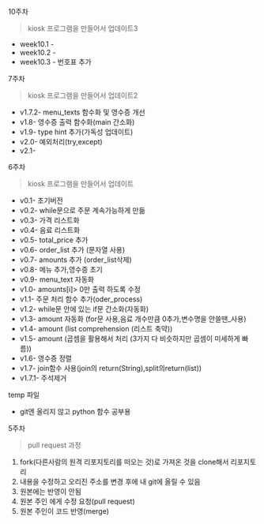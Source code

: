 

10주차
>kiosk 프로그램을 만들어서 업데이트3
* week10.1 -
* week10.2 -
* week10.3 - 번호표 추가


7주차
>kiosk 프로그램을 만들어서 업데이트2
* v1.7.2- menu_texts 함수화 및 영수증 개선
* v1.8- 영수증 출력 함수화(main 간소화)
* v1.9- type hint 추가(가독성 업데이트)
* v2.0- 예외처리(try,except)
* v2.1-


6주차<br>
>kiosk 프로그램을 만들어서 업데이트
* v0.1- 초기버전
* v0.2- while문으로 주문 계속가능하게 만듦
* v0.3- 가격 리스트화
* v0.4- 음료 리스트화
* v0.5- total_price 추가
* v0.6- order_list 추가 (문자열 사용)
* v0.7- amounts 추가 (order_list삭제)
* v0.8- 메뉴 추가,영수증 초기
* v0.9- menu_text 자동화
* v1.0- amounts[i]> 0만 출력 하도록 수정
* v1.1- 주문 처리 함수 추가(oder_process)
* v1.2- while문 안에 있는 if문 간소화(자동화)
* v1.3- amount 자동화 (for문 사용,음료 개수만큼 0추가,변수명을 안쓸땐_사용)
* v1.4- amount (list comprehension (리스트 축약))
* v1.5- amount (곱셈을 활용해서 처리 (3가지 다 비슷하지만 곱셈이 미세하게 빠름))
* v1.6- 영수증 정렬
* v1.7- join함수 사용(join의 return(String),split의return(list))
* v1.7.1- 주석제거

temp 파일 
- git엔 올리지 않고 python 함수 공부용


5주차
>pull request 과정
1. fork(다른사람의 원격 리포지토리를 떠오는 것)로 가져온 것을 clone해서 리포지토리 
2. 내용을 수정하고 오리진 주소를 변경 후에 내 git에 올릴 수 있음  
3. 원본에는 반영이 안됨 
4. 원본 주인 에게 수정 요청(pull request) 
5. 원본 주인이 코드 반영(merge)




